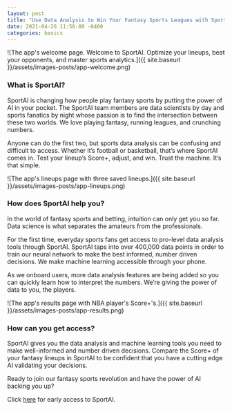 ```yaml
---
layout: post
title: "Use Data Analysis to Win Your Fantasy Sports Leagues with SportAI"
date: 2021-04-26 11:56:00 -0400
categories: basics
---
```


![The app's welcome page. Welcome to SportAI. Optimize your lineups, beat your opponents, and master sports analytics.]({{ site.baseurl }}/assets/images-posts/app-welcome.png)

### What is SportAI?

SportAI is changing how people play fantasy sports by putting the power of AI in your pocket. The SportAI team members are data scientists by day and sports fanatics by night whose passion is to find the intersection between these two worlds. We love playing fantasy, running leagues, and crunching numbers.

Anyone can do the first two, but sports data analysis can be confusing and difficult to access. Whether it’s football or basketball, that’s where SportAI comes in. Test your lineup’s Score+, adjust, and win. Trust the machine. It’s that simple.

![The app's lineups page with three saved lineups.]({{ site.baseurl }}/assets/images-posts/app-lineups.png)

### How does SportAI help you?

In the world of fantasy sports and betting, intuition can only get you so far. Data science is what separates the amateurs from the professionals.

For the first time, everyday sports fans get access to pro-level data analysis tools through SportAI. SportAI taps into over 400,000 data points in order to train our neural network to make the best informed, number driven decisions. We make machine learning accessible through your phone.

As we onboard users, more data analysis features are being added so you can quickly learn how to interpret the numbers. We’re giving the power of data to you, the players.

![The app's results page with NBA player's Score+'s.]({{ site.baseurl }}/assets/images-posts/app-results.png)

### How can you get access?

SportAI gives you the data analysis and machine learning tools you need to make well-informed and number driven decisions. Compare the Score+ of your fantasy lineups in SportAI to be confident that you have a cutting edge AI validating your decisions.

Ready to join our fantasy sports revolution and have the power of AI backing you up?

Click [here](https://sportai.us4.list-manage.com/subscribe/post?u=b6ac61245dcf2d85acfd3db79&id=d7eeb7070f) for early access to SportAI.
